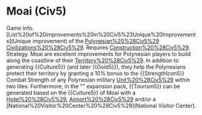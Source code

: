 # Moai (Civ5)

Game Info.
[List%20of%20improvements%20in%20Civ5%23Unique%20Improvements](Unique improvement) of the [Polynesian%20%28Civ5%29](Polynesian) [Civilizations%20%28Civ5%29](civilization). Requires [Construction%20%28Civ5%29](Construction).
Strategy.
Moai are excellent improvements for Polynesian players to build along the coastline of their [Territory%20%28Civ5%29](territory). In addition to generating {{Culture5}} (and later {{Gold5}}), they help the Polynesians protect their territory by granting a 10% bonus to the {{StrengthIcon5}} Combat Strength of any Polynesian military [Unit%20%28Civ5%29](unit) within two tiles. Furthermore, in the "" expansion pack, {{Tourism5}} can be generated based on the {{Culture5}} of Moai with a [Hotel%20%28Civ5%29](Hotel), [Airport%20%28Civ5%29](Airport) and/or a [National%20Visitor%20Center%20%28Civ5%29](National Visitor Center).